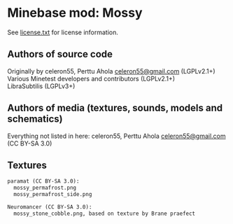 Minebase mod: Mossy
===================
See [license.txt](./license.txt) for license information.

Authors of source code
----------------------
Originally by celeron55, Perttu Ahola <celeron55@gmail.com> (LGPLv2.1+)  
Various Minetest developers and contributors (LGPLv2.1+)  
LibraSubtilis (LGPLv3+)


Authors of media (textures, sounds, models and schematics)
----------------------------------------------------------
Everything not listed in here:
celeron55, Perttu Ahola <celeron55@gmail.com> (CC BY-SA 3.0)


Textures
--------
```txt
paramat (CC BY-SA 3.0):
  mossy_permafrost.png
  mossy_permafrost_side.png

Neuromancer (CC BY-SA 3.0):
  mossy_stone_cobble.png, based on texture by Brane praefect
```
